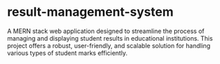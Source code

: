 # result-management-system
 A MERN stack web application designed to streamline the process of managing and displaying student results in educational institutions. This project offers a robust, user-friendly, and scalable solution for handling various types of student marks efficiently.
